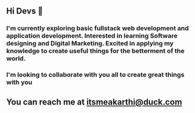 ## Hi Devs 👋

<!--
**KarthiDreamer/KarthiDreamer** is a ✨ _special_ ✨ repository because its `README.md` (this file) appears on your GitHub profile.

Here are some ideas to get you started:

- 🔭 I’m currently working on ...
- 🌱 I’m currently learning ...
- 👯 I’m looking to collaborate on ...
- 🤔 I’m looking for help with ...
- 💬 Ask me about ...
- 📫 How to reach me: ...
- 😄 Pronouns: ...
- ⚡ Fun fact: ...
-->

### I'm currently exploring basic fullstack web development and  application development. Interested in learning Software designing and Digital Marketing. Excited in applying my knowledge to create useful things for the betterment of the world. 
### I'm looking to collaborate with you all to create great things with you

## You can reach me at itsmeakarthi@duck.com

